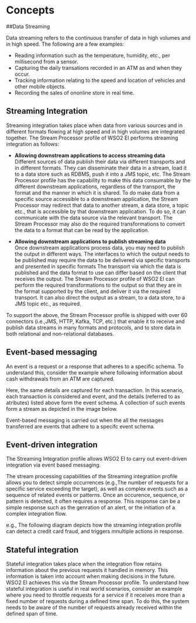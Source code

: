 # Concepts

##Data Streaming

Data streaming refers to the continuous transfer of data in high volumes and in high speed. The following are a few
 examples: <br/>
 
 - Reading information such as the temperature, humidity, etc., per millisecond from a sensor.
 - Capturing the daily transations recorded in an ATM as and when they occur.
 - Tracking information relating to the speed and location of vehicles and other mobile objects.
 - Recording the sales of ononline store in real time.
 
 ## Streaming Integration
 Streaming integration takes place when data from various sources and in different formats flowing at high speed and 
 in high volumes are integrated together. The Stream Processor profile of WSO2 EI performs streaming integration as 
 follows:
 
 <DIAGRAM>
 
 + **Allowing downstream applications to access streaming data**<br/>
 Different sources of data publish their data via different transports and in different formats. They can disseminate 
 their data in a stream, load it to a data store such as RDBMS, push it into a JMS topic, etc. The Stream Processor 
 profile has the capability to make this data consumable by the different downstream applications, regardless of the 
 transport, the format and the manner in which it is shared. To do make data from a specific source accessible to a 
 downstream application,  the Stream Processor may redirect that data to another stream, a data store, a topic etc., 
 that is accessible by that downstream application. To do so, it can communicate with the data source via the relevant 
 transport. The Stream Processor may also do the required transformations to convert the data to a format that can be 
 read by the application.
 
 + **Allowing downstream applications to publish streaming data**<br/>
 Once downstream applications process data, you may need to publish the output in different ways. The interfaces to 
 which the output needs to be published may require the data to be delivered via specific transports and presented in 
 specific formats The transport via which the data is published and the data format to use can differ based on the 
 client that receives the output. The Stream Processor profile of WSO2 EI can perform the required transformations to 
 the output so that they are in the format supported by the client, and deliver it via the required transport. It can 
 also direct the output as a stream, to a data store, to a JMS topic etc., as required.
 
 
 To support the above, the Stream Processor profile is shipped with over 60 connectors (i.e.,JMS, HTTP, Kafka, TCP, 
 etc.) that enable it to receive and publish data streams in many formats and protocols, and to store data in both 
 relational and non-relational databases.

## Event-based messaging

An event is a request or a response that adheres to a specific schema. To understand this, consider the example where
 following information about cash withdrawals from an ATM are captured.
 
 <TABLE>
 
 Here, the same details are captured for each transaction. In this scenario, each transaction is considered and event,
  and the details (referred to as atributes) listed above form the event schema. A collection of such events form a 
  stream as depicted in the image below.
  
<PICTURE>

Event-based messaging is carried out when the all the messages transferred are events that adhere to a specifc event schema.



## Event-driven integration

The Streaming Integration profile allows WSO2 EI to carry out event-driven integration via event based messaging.

The stream processing capabilities of the Streaming integratiion profile allows you to detect simple occurrences 
(e.g.,The number of requests for a specific service exceeding the target), as well as complex events such as a sequence
 of related events or patterns. Once an occurence, sequence, or pattern is detected, it often requires a response. This
  response can be a simple response such as the genration of an alert, or the initiation of a complex integration flow.
  
  e.g., The following diagram depicts how the streaming integration profile can detect a credit card fraud, and triggers
   mnultiple actions in response.
   
   <DIAGRAM>

## Stateful integration

<DIAGRAM>

Stateful integration takes place when the integration flow retains information about the previous requests it handled 
in memory. This information is taken into account when making decisions in the future. WSO2 EI achieves this via the Stream Processor profile. To understand how stateful integration is useful in real world scenarios, consider an example where you need to throttle requests for a service if it receives more than a fixed number of requests during a defined time span. To do this, the system needs to be aware of the number of requests already received within the defined span of time.

